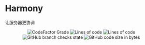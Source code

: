 # Harmony
让服务器更协调

<p align="center">
<img alt="CodeFactor Grade" src="https://img.shields.io/codefactor/grade/github/Caishangqi/Harmony">
<img alt="Lines of code" src="https://img.shields.io/tokei/lines/github/Caishangqi/Harmony">
<img alt="Lines of code" src="https://img.shields.io/badge/paper-1.17.1-green">
<img alt="GitHub branch checks state" src="https://img.shields.io/github/checks-status/Caishangqi/Harmony/master?label=build">
<img alt="GitHub code size in bytes" src="https://img.shields.io/github/languages/code-size/Caishangqi/Harmony">
</p>
